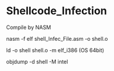 # Shellcode_Infection
Compile by NASM

nasm -f elf shell_Infec_File.asm -o shell.o 

ld -o shell shell.o -m elf_i386 (OS 64bit)

objdump -d shell -M intel
